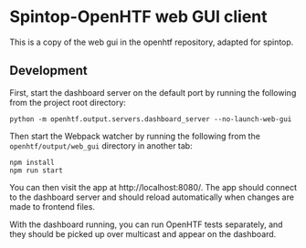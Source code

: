 # Spintop-OpenHTF web GUI client
This is a copy of the web gui in the openhtf repository, adapted for spintop.

## Development

First, start the dashboard server on the default port by running the following
from the project root directory:

```
python -m openhtf.output.servers.dashboard_server --no-launch-web-gui
```

Then start the Webpack watcher by running the following from the
`openhtf/output/web_gui` directory in another tab:

```
npm install
npm run start
```

You can then visit the app at http://localhost:8080/. The app should connect to
the dashboard server and should reload automatically when changes are made to
frontend files.

With the dashboard running, you can run OpenHTF tests separately, and they
should be picked up over multicast and appear on the dashboard.

